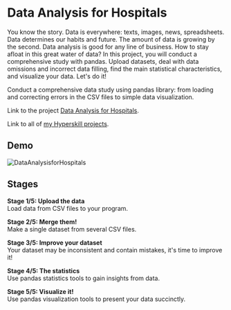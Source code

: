 # Data Analysis for Hospitals
You know the story. Data is everywhere: texts, images, news, spreadsheets. Data determines our habits and future. The amount of data is growing by the second. Data analysis is good for any line of business. How to stay afloat in this great water of data? In this project, you will conduct a comprehensive study with pandas. Upload datasets, deal with data omissions and incorrect data filling, find the main statistical characteristics, and visualize your data. Let's do it!

Conduct a comprehensive data study using pandas library: from loading and correcting errors in the CSV files to simple data visualization.

Link to the project [Data Analysis for Hospitals](https://hyperskill.org/projects/152).

Link to all of [my Hyperskill projects](https://github.com/ana117/hyperskilll-projects).

## Demo
![DataAnalysisforHospitals](https://user-images.githubusercontent.com/63540951/147676124-f7a41da4-9b23-4d01-97dd-c330cf3b9d4e.gif)

## Stages
**Stage 1/5: Upload the data**\
Load data from CSV files to your program.

**Stage 2/5: Merge them!**\
Make a single dataset from several CSV files.

**Stage 3/5: Improve your dataset**\
Your dataset may be inconsistent and contain mistakes, it's time to improve it!

**Stage 4/5: The statistics**\
Use pandas statistics tools to gain insights from data.

**Stage 5/5: Visualize it!**\
Use pandas visualization tools to present your data succinctly.
